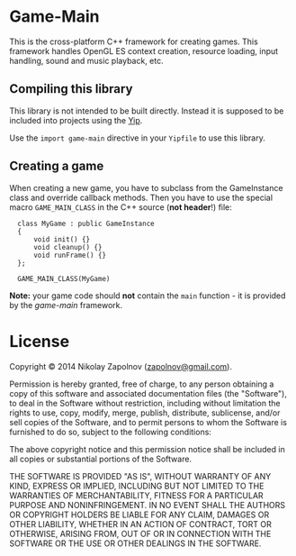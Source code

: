 
Game-Main
=========

This is the cross-platform C++ framework for creating games. This framework handles
OpenGL ES context creation, resource loading, input handling, sound and music playback,
etc.


Compiling this library
----------------------

This library is not intended to be built directly. Instead it is supposed
to be included into projects using the [Yip](https://github.com/zapolnov/yip.git).

Use the `import game-main` directive in your `Yipfile` to use this library.


Creating a game
---------------

When creating a new game, you have to subclass from the GameInstance class and
override callback methods. Then you have to use the special macro
`GAME_MAIN_CLASS` in the C++ source (**not header**!) file:

      class MyGame : public GameInstance
      {
          void init() {}
          void cleanup() {}
          void runFrame() {}
      };
      
      GAME_MAIN_CLASS(MyGame)

**Note:** your game code should **not** contain the `main` function - it is
provided by the *game-main* framework.

License
=======

Copyright © 2014 Nikolay Zapolnov (zapolnov@gmail.com).

Permission is hereby granted, free of charge, to any person obtaining a copy
of this software and associated documentation files (the "Software"), to deal
in the Software without restriction, including without limitation the rights
to use, copy, modify, merge, publish, distribute, sublicense, and/or sell
copies of the Software, and to permit persons to whom the Software is
furnished to do so, subject to the following conditions:

The above copyright notice and this permission notice shall be included in
all copies or substantial portions of the Software.

THE SOFTWARE IS PROVIDED "AS IS", WITHOUT WARRANTY OF ANY KIND, EXPRESS OR
IMPLIED, INCLUDING BUT NOT LIMITED TO THE WARRANTIES OF MERCHANTABILITY,
FITNESS FOR A PARTICULAR PURPOSE AND NONINFRINGEMENT. IN NO EVENT SHALL THE
AUTHORS OR COPYRIGHT HOLDERS BE LIABLE FOR ANY CLAIM, DAMAGES OR OTHER
LIABILITY, WHETHER IN AN ACTION OF CONTRACT, TORT OR OTHERWISE, ARISING FROM,
OUT OF OR IN CONNECTION WITH THE SOFTWARE OR THE USE OR OTHER DEALINGS IN
THE SOFTWARE.
